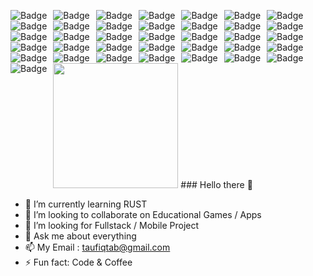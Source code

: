 <img alt="Badge" style="float: left; margin-right: 10px;" src="https://img.shields.io/badge/python%20-%2314354C.svg?&style=for-the-badge&logo=python&logoColor=white"/> <img alt="Badge" style="float: left; margin-right: 10px;"  src="https://img.shields.io/badge/dart-%230175C2.svg?&style=for-the-badge&logo=dart&logoColor=white"/>    <img alt="Badge" style="float: left; margin-right: 10px;"  src ="https://img.shields.io/badge/Flutter-%2302569B.svg?&style=for-the-badge&logo=flutter&logoColor=white"/><img alt="Badge" style="float: left; margin-right: 10px;"  src="https://img.shields.io/badge/html5%20-%23E34F26.svg?&style=for-the-badge&logo=html5&logoColor=white"/>    <img alt="Badge" style="float: left; margin-right: 10px;"  src="https://img.shields.io/badge/css3%20-%231572B6.svg?&style=for-the-badge&logo=css3&logoColor=white"/>    <img alt="Badge" style="float: left; margin-right: 10px;" src="https://img.shields.io/badge/react%20-%2320232a.svg?&style=for-the-badge&logo=react&logoColor=%2361DAFB"/>    <img alt="Badge" style="float: left; margin-right: 10px;"  src="https://img.shields.io/badge/javascript%20-%23323330.svg?&style=for-the-badge&logo=javascript&logoColor=%23F7DF1E"/>    <img alt="Badge" style="float: left; margin-right: 10px;"  src="https://img.shields.io/badge/node.js%20-%2343853D.svg?&style=for-the-badge&logo=node.js&logoColor=white"/>    <img alt="Badge" style="float: left; margin-right: 10px;"  src="https://img.shields.io/badge/bootstrap%20-%23563D7C.svg?&style=for-the-badge&logo=bootstrap&logoColor=white"/>    <img alt="Badge" style="float: left; margin-right: 10px;"  src ="https://img.shields.io/badge/MongoDB-%234ea94b.svg?&style=for-the-badge&logo=mongodb&logoColor=white"/>    <img alt="Badge" style="float: left; margin-right: 10px;"  src="https://img.shields.io/badge/git%20-%23F05033.svg?&style=for-the-badge&logo=git&logoColor=white"/>    <img alt="Badge" style="float: left; margin-right: 10px;"  src="https://img.shields.io/badge/shell_script%20-%23121011.svg?&style=for-the-badge&logo=gnu-bash&logoColor=white"/> <img alt="Badge" style="float: left; margin-right: 10px;"  src="https://img.shields.io/badge/Vue.js-35495E?style=for-the-badge&logo=vue.js&logoColor=4FC08D"/> <img alt="Badge" style="float: left; margin-right: 10px;"  src="https://img.shields.io/badge/Laravel-FF2D20?style=for-the-badge&logo=laravel&logoColor=white"/> <img alt="Badge" style="float: left; margin-right: 10px;"  src="https://img.shields.io/badge/Unity-100000?style=for-the-badge&logo=unity&logoColor=white"/> <img alt="Badge" style="float: left; margin-right: 10px;"  src="https://img.shields.io/badge/Amazon_AWS-232F3E?style=for-the-badge&logo=amazon-aws&logoColor=white"/> <img alt="Badge" style="float: left; margin-right: 10px;"  src="https://aleen42.github.io/badges/src/photoshop.svg"/> <img alt="Badge" style="float: left; margin-right: 10px;"  src="https://aleen42.github.io/badges/src/illustrator.svg"/> <img alt="Badge" style="float: left; margin-right: 10px;"  src="https://aleen42.github.io/badges/src/after_effects.svg"/> <img alt="Badge" style="float: left; margin-right: 10px;"  src="https://aleen42.github.io/badges/src/premiere.svg"/> <img alt="Badge" style="float: left; margin-right: 10px;"  src="https://img.shields.io/badge/MySQL-00000F?style=for-the-badge&logo=mysql&logoColor=white"/> <img alt="Badge" style="float: left; margin-right: 10px;"  src="https://img.shields.io/badge/Spring-6DB33F?style=for-the-badge&logo=spring&logoColor=white"/> <img alt="Badge" style="float: left; margin-right: 10px;"  src="https://img.shields.io/badge/Django-092E20?style=for-the-badge&logo=django&logoColor=white"/> <img alt="Badge" style="float: left; margin-right: 10px;"  src="https://img.shields.io/badge/Svelte-4A4A55?style=for-the-badge&logo=svelte&logoColor=FF3E00"/> <img alt="Badge" style="float: left; margin-right: 10px;"  src="https://img.shields.io/badge/Express.js-404D59?style=for-the-badge"/> <img alt="Badge" style="float: left; margin-right: 10px;"  src="https://img.shields.io/badge/Lua-2C2D72?style=for-the-badge&logo=lua&logoColor=white"/> <img alt="Badge" style="float: left; margin-right: 10px;"  src="https://img.shields.io/badge/Kotlin-0095D5?&style=for-the-badge&logo=kotlin&logoColor=white"/> <img alt="Badge" style="float: left; margin-right: 10px;"  src="https://img.shields.io/badge/PHP-777BB4?style=for-the-badge&logo=php&logoColor=white"/> <img alt="Badge" style="float: left; margin-right: 10px;"  src="https://img.shields.io/badge/Java-ED8B00?style=for-the-badge&logo=java&logoColor=white"/> <img alt="Badge" style="float: left; margin-right: 10px;"  src="https://img.shields.io/badge/C%23-239120?style=for-the-badge&logo=c-sharp&logoColor=white"/> <img alt="Badge" style="float: left; margin-right: 10px;"  src="https://img.shields.io/badge/C%2B%2B-00599C?style=for-the-badge&logo=c%2B%2B&logoColor=white"/> <img alt="Badge" style="float: left; margin-right: 10px;"  src="https://img.shields.io/badge/dev.to-0A0A0A?style=for-the-badge&logo=dev.to&logoColor=white"/> <img alt="Badge" style="float: left; margin-right: 10px;"  src="https://img.shields.io/badge/Android-3DDC84?style=for-the-badge&logo=android&logoColor=white"/> <img alt="Badge" style="float: left; margin-right: 10px;"  src="https://img.shields.io/badge/Windows-0078D6?style=for-the-badge&logo=windows&logoColor=white"/> <img alt="Badge" style="float: left; margin-right: 10px;"  src="https://img.shields.io/badge/Ubuntu-E95420?style=for-the-badge&logo=ubuntu&logoColor=white"/><img alt="Badge" style="float: left; margin-right: 10px;"  src="https://img.shields.io/badge/macos-0A0A0A?style=for-the-badge&logo=macos&logoColor=white"/>




<img src="https://www.giantfreakinrobot.com/wp-content/uploads/2022/06/hellotherethumb.jpg" width="200px" />
### Hello there 👋

- 🌱 I’m currently learning RUST
- 👯 I’m looking to collaborate on Educational Games / Apps
- 🤔 I’m looking for Fullstack / Mobile Project
- 💬 Ask me about everything
- 📫 My Email : taufiqtab@gmail.com
- ⚡ Fun fact: Code & Coffee
